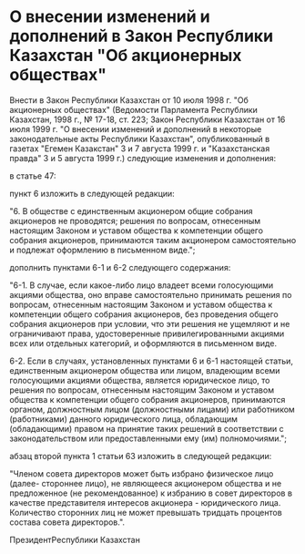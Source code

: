 # О внесении изменений и дополнений в Закон Республики Казахстан "Об акционерных обществах"

Внести в Закон Республики Казахстан от 10 июля 1998 г. "Об акционерных обществах" (Ведомости Парламента Республики Казахстан, 1998 г., № 17-18, ст. 223; Закон Республики Казахстан от 16 июля 1999 г. "О внесении изменений и дополнений в некоторые законодательные акты Республики Казахстан", опубликованный в газетах "Егемен Казакстан" 3 и 7 августа 1999 г. и "Казахстанская правда" 3 и 5 августа 1999 г.) следующие изменения и дополнения:

в статье 47:

пункт 6 изложить в следующей редакции:

"6. В обществе с единственным акционером общие собрания акционеров не проводятся; решения по вопросам, отнесенным настоящим Законом и уставом общества к компетенции общего собрания акционеров, принимаются таким акционером самостоятельно и подлежат оформлению в письменном виде.";

дополнить пунктами 6-1 и 6-2 следующего содержания:

"6-1. В случае, если какое-либо лицо владеет всеми голосующими акциями общества, оно вправе самостоятельно принимать решения по вопросам, отнесенным настоящим Законом и уставом общества к компетенции общего собрания акционеров, без проведения общего собрания акционеров при условии, что эти решения не ущемляют и не ограничивают права, удостоверенные привилегированными акциями всех или отдельных категорий, и оформляются в письменном виде.

6-2. Если в случаях, установленных пунктами 6 и 6-1 настоящей статьи, единственным акционером общества или лицом, владеющим всеми голосующими акциями общества, является юридическое лицо, то решения по вопросам, отнесенным настоящим Законом и уставом общества к компетенции общего собрания акционеров, принимаются органом, должностным лицом (должностными лицами) или работником (работниками) данного юридического лица, обладающим (обладающими) правом на принятие таких решений в соответствии с законодательством или предоставленными ему (им) полномочиями.";

абзац второй пункта 1 статьи 63 изложить в следующей редакции:

"Членом совета директоров может быть избрано физическое лицо (далее- стороннее лицо), не являющееся акционером общества и не предложенное (не рекомендованное) к избранию в совет директоров в качестве представителя интересов акционера - юридического лица. Количество сторонних лиц не может превышать тридцать процентов состава совета директоров.".

ПрезидентРеспублики Казахстан

